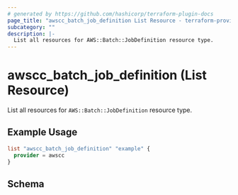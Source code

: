 ```yaml
---
# generated by https://github.com/hashicorp/terraform-plugin-docs
page_title: "awscc_batch_job_definition List Resource - terraform-provider-awscc"
subcategory: ""
description: |-
  List all resources for AWS::Batch::JobDefinition resource type.
---
```


# awscc_batch_job_definition (List Resource)

List all resources for `AWS::Batch::JobDefinition` resource type.

## Example Usage

```terraform
list "awscc_batch_job_definition" "example" {
  provider = awscc
}
```

<!-- schema generated by tfplugindocs -->
## Schema
